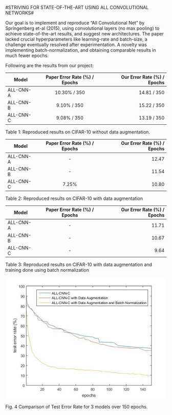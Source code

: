 #STRIVING FOR STATE-OF-THE-ART USING ALL CONVOLUTIONAL NETWORKS#

Our goal is to implement and reproduce “All Convolutional Net” by Springenberg et-al (2015), using convolutional layers (no max pooling) to achieve state-of-the-art results, and suggest new architectures. The paper lacked crucial hyperparameters like learning-rate and batch-size, a challenge eventually resolved after experimentation. A novelty was implementing batch-normalization, and obtaining comparable results in much fewer epochs. 

Following are the results from our project:


| Model         | Paper Error Rate (%) / Epochs           | Our Error Rate (%) / Epochs  |
| ------------- |:-------------:| -----:|
| ALL-CNN-A     | 10.30% / 350 | 14.81 / 350 |
| ALL-CNN-B     | 9.10% / 350      |   15.22 / 350 |
| ALL-CNN-C     | 9.08% / 350     |    13.19 / 350 |
 
Table 1: Reproduced results on CIFAR-10 without data augmentation. 


| Model         | Paper Error Rate (%) / Epochs           | Our Error Rate (%) / Epochs  |
| ------------- |:-------------:| -----:|
| ALL-CNN-A     | - | 12.47|
| ALL-CNN-B     | -      |   11.54 |
| ALL-CNN-C     | 7.25%     |    10.80 |

Table 2: Reproduced results on CIFAR-10 with data augmentation 


| Model         | Paper Error Rate (%) / Epochs           | Our Error Rate (%) / Epochs  |
| ------------- |:-------------:| -----:|
| ALL-CNN-A     | - | 11.71 |
| ALL-CNN-B     | -      |   10.67 |
| ALL-CNN-C     | -     |    9.64 |
Table 3: Reproduced results on CIFAR-10 with data augmentation and training done using batch normalization 

![alt text](https://github.com/rr3087/StrivingForSimplicity/blob/master/src/images/allplotsinone_150_final1.jpg)
 
Fig. 4 Comparison of Test Error Rate for 3 models over 150 epochs.  
